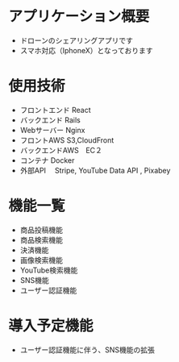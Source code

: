 # アプリケーション概要
- ドローンのシェアリングアプリです
- スマホ対応（IphoneX）となっております
# 使用技術
- フロントエンド  React
- バックエンド   Rails
- Webサーバー  Nginx
- フロントAWS   S3,CloudFront
- バックエンドAWS　EC２
- コンテナ     Docker
- 外部API　   Stripe, YouTube Data API , Pixabey
# 機能一覧
- 商品投稿機能
- 商品検索機能
- 決済機能
- 画像検索機能
- YouTube検索機能
- SNS機能
- ユーザー認証機能
# 導入予定機能
- ユーザー認証機能に伴う、SNS機能の拡張
